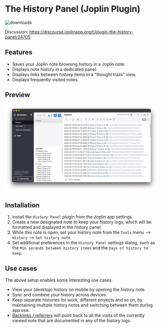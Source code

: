 # The History Panel (Joplin Plugin)

![downloads](https://img.shields.io/badge/dynamic/json?color=brightgreen&label=downloads&query=%24.totalDownloads&url=https%3A%2F%2Fjoplin-plugin-downloads.vercel.app%2Fapi%3Fplugin%3Djoplin.plugin.alondmnt.history-panel)

Discussion: https://discourse.joplinapp.org/t/plugin-the-history-panel/24705

## Features

- Saves your Joplin note browsing history in a Joplin note.
- Displays note history in a dedicated panel.
- Displays links between history items in a "thought trails" view.
- Displays frequently visited notes.

## Preview

![app preview](img/preview.jpg)

## Installation

1. Install the `History Panel` plugin from the Joplin app settings.
2. Create a new designated note to keep your history logs, which will be formatted and displayed in the history panel.
3. While this note is open, set your history note from the `Tools` menu --> `History` --> `Set history note`.
4. Set additional preferences in the `History Panel` settings dialog, such as the `Min seconds between history items` and the `Days of history to keep`.

## Use cases

The above setup enables some interesting use cases.

- View your (desktop) history on mobile by opening the history note.
- Sync and combine your history across devices.
- Keep separate histories for work, different projects and so on, by maintaining multiple history notes and switching between them during app use.
- [Backlinks / referrers](https://github.com/ylc395/joplin-plugin-note-link-system) will point back to all the visits of the currently viewed note that are documented in any of the history logs.
